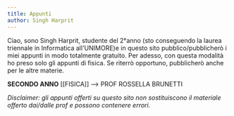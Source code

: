 ```yaml
---
title: Appunti 
author: Singh Harprit
---
```



Ciao, sono Singh Harprit, studente del 2°anno (sto conseguendo la laurea triennale in Informatica all'UNIMORE)e in questo sito pubblico/pubblicherò i miei appunti in modo totalmente gratuito. Per adesso,  con questa modalità ho preso solo gli appunti di fisica. Se riterrò opportuno, pubblicherò anche per le altre materie. 

**SECONDO ANNO**
[[FISICA]] --> PROF ROSSELLA BRUNETTI



_Disclaimer: gli appunti offerti su questo sito non sostituiscono il materiale offerto dai/dalle prof e possono contenere errori._


